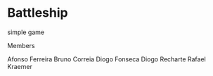 # Battleship
simple game

Members

Afonso Ferreira
Bruno Correia
Diogo Fonseca
Diogo Recharte
Rafael Kraemer
